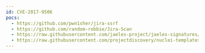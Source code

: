 ```yaml
---
id: CVE-2017-9506
pocs:
  - https://github.com/pwn1sher/jira-ssrf
  - https://github.com/random-robbie/Jira-Scan
  - https://raw.githubusercontent.com/jaeles-project/jaeles-signatures/master/cves/jira-ssrf-cve-2017-9506.yaml
  - https://raw.githubusercontent.com/projectdiscovery/nuclei-templates/master/cves/2017/CVE-2017-9506.yaml
---
```

